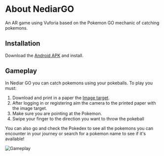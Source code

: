 # About NediarGO

An AR game using Vuforia based on the Pokemon GO mechanic of catching pokemons.

## Installation

Download the [Android APK](https://drive.google.com/file/d/1dhJxcs52M6gPJIg7nfBDVTAW2sEH7vOe/view?usp=sharing) and install.

## Gameplay

In Nediar GO you can catch pokemons using your pokeballs. To play you must:
  
 1. Download and print in a paper the [Image target](https://drive.google.com/file/d/1GibxBoZHJQKNUtQm4TH098BMetfBIjax/view?usp=sharing).
 2. After logging in or registering aim the camera to the printed paper with the image target.
 3. Make sure you are pointing at the Pokemon.
 4. Swipe your finger to the direction you want to throw the pokeball

You can also go and check the Pokedex to see all the pokemons you can encounter in your journey or search for a pokemon name to see if it's available!

![Gameplay](https://ibb.co/MSFZn1p)